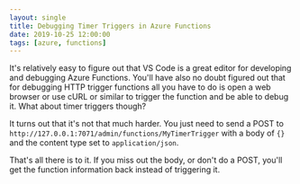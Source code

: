 ```yaml
---
layout: single
title: Debugging Timer Triggers in Azure Functions
date: 2019-10-25 12:00:00
tags: [azure, functions]
---
```


It's relatively easy to figure out that VS Code is a great editor for developing
and debugging Azure Functions. You'll have also no doubt figured out that for
debugging HTTP trigger functions all you have to do is open a web browser or use
cURL or similar to trigger the function and be able to debug it. What about
timer triggers though?

It turns out that it's not that much harder. You just need to send a POST to
`http://127.0.0.1:7071/admin/functions/MyTimerTrigger` with a body of `{}` and
the content type set to `application/json`. 

That's all there is to it. If you miss out the body, or don't do a POST, you'll
get the function information back instead of triggering it.


